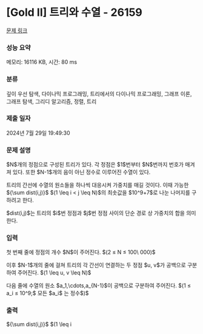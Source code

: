 # [Gold II] 트리와 수열 - 26159 

[문제 링크](https://www.acmicpc.net/problem/26159) 

### 성능 요약

메모리: 16116 KB, 시간: 80 ms

### 분류

깊이 우선 탐색, 다이나믹 프로그래밍, 트리에서의 다이나믹 프로그래밍, 그래프 이론, 그래프 탐색, 그리디 알고리즘, 정렬, 트리

### 제출 일자

2024년 7월 29일 19:49:30

### 문제 설명

<p>$N$개의 정점으로 구성된 트리가 있다. 각 정점은 $1$번부터 $N$번까지 번호가 매겨져 있다. 또한 $N-1$개의 음이 아닌 정수로 이루어진 수열이 있다.</p>

<p>트리의 간선에 수열의 원소들을 하나씩 대응시켜 가중치를 매길 것이다. 이때 가능한 ${\sum dist(i,j)}$ $(1 \leq i < j \leq N)$의 최솟값을 $10^9+7$로 나눈 나머지를 구하려고 한다.</p>

<p>$dist(i,j)$는 트리의 $i$번 정점과 $j$번 정점 사이의 단순 경로 상 가중치의 합을 의미한다.</p>

### 입력 

 <p>첫 번째 줄에 정점의 개수 $N$이 주어진다. $(2 ≤ N ≤ 100\ 000)$  </p>

<p>이후 $N-1$개의 줄에 걸쳐 트리의 각 간선이 연결하는 두 정점 $u, v$가 공백으로 구분하여 주어진다. $(1 \leq u, v \leq N)$</p>

<p>다음 줄에 수열의 원소 $a_1,\cdots,a_{N-1}$이 공백으로 구분하여 주어진다. $(1 ≤ a_i ≤ 10^9;$ 모든 $a_i$ 는 정수$)$</p>

### 출력 

 <p>${\sum dist(i,j)}$ $(1 \leq i<j \leq N)$의 최솟값을 $10^9+7$로 나눈 나머지를 출력하라.</p>

